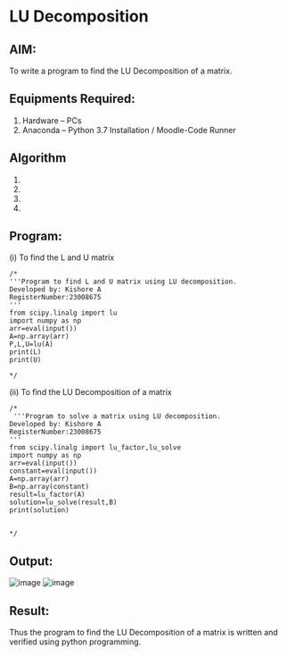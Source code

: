 # LU Decomposition 

## AIM:
To write a program to find the LU Decomposition of a matrix.

## Equipments Required:
1. Hardware – PCs
2. Anaconda – Python 3.7 Installation / Moodle-Code Runner

## Algorithm
1. 
2. 
3. 
4. 

## Program:
(i) To find the L and U matrix
```
/*
'''Program to find L and U matrix using LU decomposition.
Developed by: Kishore A
RegisterNumber:23008675
'''
from scipy.linalg import lu
import numpy as np
arr=eval(input())
A=np.array(arr)
P,L,U=lu(A)
print(L)
print(U)

*/
```
(ii) To find the LU Decomposition of a matrix
```
/*
 '''Program to solve a matrix using LU decomposition.
Developed by: Kishore A
RegisterNumber:23008675
'''
from scipy.linalg import lu_factor,lu_solve
import numpy as np
arr=eval(input())
constant=eval(input())
A=np.array(arr)
B=np.array(constant)
result=lu_factor(A)
solution=lu_solve(result,B)
print(solution)


*/
```

## Output:
![image](https://github.com/Kishore23008675/LU-Decomposition/assets/144979375/93d42fb4-1813-4472-940d-af7884bf3ba5)
![image](https://github.com/Kishore23008675/LU-Decomposition/assets/144979375/65d83261-948b-4b45-b2f0-58fa459773ef)



## Result:
Thus the program to find the LU Decomposition of a matrix is written and verified using python programming.


